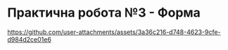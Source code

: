 # Практична робота №3 - Форма

https://github.com/user-attachments/assets/3a36c216-d748-4623-9cfe-d984d2ce01e6
